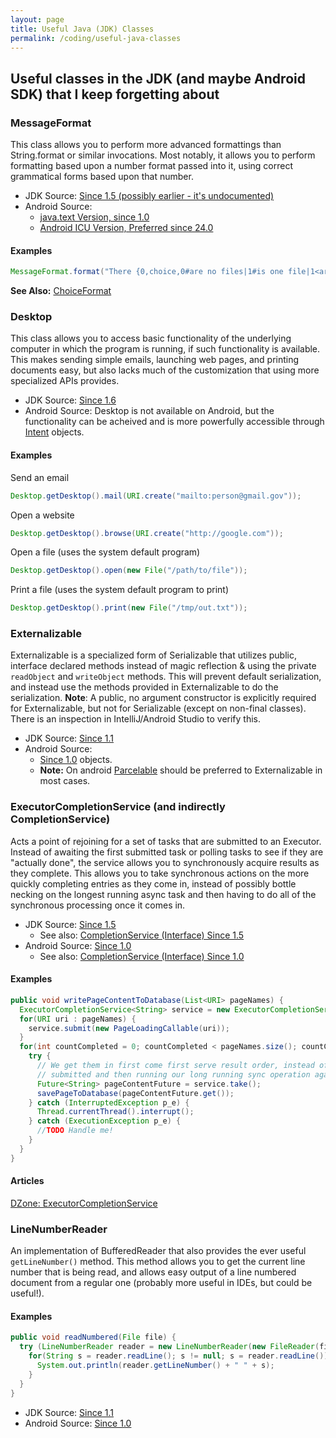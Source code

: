 ```yaml
---
layout: page
title: Useful Java (JDK) Classes
permalink: /coding/useful-java-classes
---
```


Useful classes in the JDK (and maybe Android SDK) that I keep forgetting about
------

### MessageFormat
This class allows you to perform more advanced formattings than String.format or similar invocations. Most notably, it allows you to perform formatting based upon a number format passed into it, using correct grammatical forms based upon that number.

* JDK Source: [Since 1.5 (possibly earlier - it's undocumented)](https://docs.oracle.com/javase/8/docs/api/java/text/MessageFormat.html)
* Android Source:
  * [java.text Version, since 1.0](https://developer.android.com/reference/java/text/MessageFormat.html)
  * [Android ICU Version, Preferred since 24.0](https://developer.android.com/reference/android/icu/text/MessageFormat.html) 


#### Examples
```java
MessageFormat.format("There {0,choice,0#are no files|1#is one file|1<are {0,number,integer} files}", 3)
```

**See Also:** [ChoiceFormat](https://docs.oracle.com/javase/8/docs/api/java/text/ChoiceFormat.html)

### Desktop
This class allows you to access basic functionality of the underlying computer in which the program is running, if such functionality is available. This makes sending simple emails, launching web pages, and printing documents easy, but also lacks much of the customization that using more specialized APIs provides.

* JDK Source: [Since 1.6](https://docs.oracle.com/javase/8/docs/api/java/awt/Desktop.html)
* Android Source: Desktop is not available on Android, but the functionality can be acheived and is more powerfully accessible through [Intent](https://developer.android.com/reference/android/content/Intent.html) objects.

#### Examples

Send an email

```java
Desktop.getDesktop().mail(URI.create("mailto:person@gmail.gov"));
```
Open a website

```java
Desktop.getDesktop().browse(URI.create("http://google.com"));
```

Open a file (uses the system default program)

```java
Desktop.getDesktop().open(new File("/path/to/file"));
```

Print a file (uses the system default program to print)

```java
Desktop.getDesktop().print(new File("/tmp/out.txt"));
```

### Externalizable
Externalizable is a specialized form of Serializable that utilizes public, interface declared methods instead of magic reflection & using the private `readObject` and `writeObject` methods. This will prevent default serialization, and instead use the methods provided in Externalizable to do the serialization. **Note**: A public, no argument constructor is explicitly required for Externalizable, but not for Serializable (except on non-final classes). There is an inspection in IntelliJ/Android Studio to verify this.

* JDK Source: [Since 1.1](https://docs.oracle.com/javase/8/docs/api/java/io/Externalizable.html)
* Android Source: 
  * [Since 1.0](https://developer.android.com/reference/java/io/Externalizable.html) objects.
  * **Note:** On android [Parcelable](https://developer.android.com/reference/android/os/Parcelable.html) should be preferred to Externalizable in most cases.

### ExecutorCompletionService (and indirectly CompletionService)
Acts a point of rejoining for a set of tasks that are submitted to an Executor. Instead of awaiting the first submitted task or polling tasks to see if they are "actually done", the service allows you to synchronously acquire results as they complete. This allows you to take synchronous actions on the more quickly completing entries as they come in, instead of possibly bottle necking on the longest running async task and then having to do all of the synchronous processing once it comes in.

* JDK Source: [Since 1.5](https://docs.oracle.com/javase/7/docs/api/java/util/concurrent/ExecutorCompletionService.html)
  * See also: [CompletionService (Interface) Since 1.5](https://docs.oracle.com/javase/7/docs/api/java/util/concurrent/CompletionService.html)
* Android Source: [Since 1.0](https://developer.android.com/reference/java/util/concurrent/ExecutorCompletionService.html)
  * See also: [CompletionService (Interface) Since 1.0](https://developer.android.com/reference/java/util/concurrent/CompletionService.html)

#### Examples
```java
public void writePageContentToDatabase(List<URI> pageNames) {
  ExecutorCompletionService<String> service = new ExecutorCompletionService<>(mBackgroundLoadingPool);
  for(URI uri : pageNames) {
    service.submit(new PageLoadingCallable(uri));
  }
  for(int countCompleted = 0; countCompleted < pageNames.size(); countCompleted++) {
    try {
      // We get them in first come first serve result order, instead of awaiting the first 
      // submitted and then running our long running sync operation against it.
      Future<String> pageContentFuture = service.take();
      savePageToDatabase(pageContentFuture.get());
    } catch (InterruptedException p_e) {
      Thread.currentThread().interrupt();
    } catch (ExecutionException p_e) {
      //TODO Handle me!
    }
  }
}
```

#### Articles
[DZone: ExecutorCompletionService](https://dzone.com/articles/executorcompletionservice) 

### LineNumberReader
An implementation of BufferedReader that also provides the ever useful ```getLineNumber()``` method. This method allows you to get the current line number that is being read, and allows easy output of a line numbered document from a regular one (probably more useful in IDEs, but could be useful!).

#### Examples
```java
public void readNumbered(File file) {
  try (LineNumberReader reader = new LineNumberReader(new FileReader(file))) {
    for(String s = reader.readLine(); s != null; s = reader.readLine()) {
      System.out.println(reader.getLineNumber() + " " + s);
    }
  }
}
```

* JDK Source: [Since 1.1](http://docs.oracle.com/javase/7/docs/api/java/io/LineNumberReader.html)
* Android Source: [Since 1.0](https://developer.android.com/reference/java/io/LineNumberReader.html)
